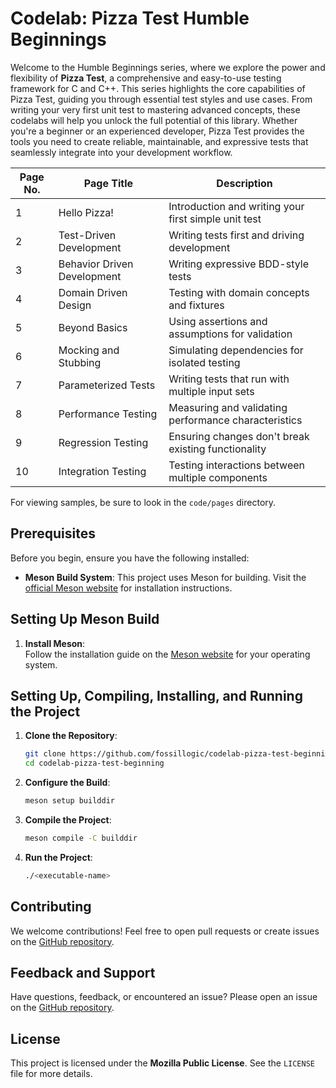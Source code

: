 # Codelab: Pizza Test Humble Beginnings
Welcome to the Humble Beginnings series, where we explore the power and flexibility of **Pizza Test**, a comprehensive and easy-to-use testing framework for C and C++. This series highlights the core capabilities of Pizza Test, guiding you through essential test styles and use cases. From writing your very first unit test to mastering advanced concepts, these codelabs will help you unlock the full potential of this library. Whether you're a beginner or an experienced developer, Pizza Test provides the tools you need to create reliable, maintainable, and expressive tests that seamlessly integrate into your development workflow.

| Page No. | Page Title                  | Description                                          |
| -------- | --------------------------- | ---------------------------------------------------- |
| 1        | Hello Pizza!                | Introduction and writing your first simple unit test |
| 2        | Test-Driven Development     | Writing tests first and driving development          |
| 3        | Behavior Driven Development | Writing expressive BDD-style tests                   |
| 4        | Domain Driven Design        | Testing with domain concepts and fixtures            |
| 5        | Beyond Basics               | Using assertions and assumptions for validation      |
| 6        | Mocking and Stubbing        | Simulating dependencies for isolated testing         |
| 7        | Parameterized Tests         | Writing tests that run with multiple input sets      |
| 8        | Performance Testing         | Measuring and validating performance characteristics |
| 9        | Regression Testing          | Ensuring changes don't break existing functionality  |
| 10       | Integration Testing         | Testing interactions between multiple components     |

For viewing samples, be sure to look in the `code/pages` directory.

## Prerequisites

Before you begin, ensure you have the following installed:

- **Meson Build System**: This project uses Meson for building. Visit the [official Meson website](https://mesonbuild.com/) for installation instructions.

## Setting Up Meson Build

1. **Install Meson**:  
    Follow the installation guide on the [Meson website](https://mesonbuild.com/Getting-meson.html) for your operating system.

## Setting Up, Compiling, Installing, and Running the Project

1. **Clone the Repository**:
    ```bash
    git clone https://github.com/fossillogic/codelab-pizza-test-beginning.git
    cd codelab-pizza-test-beginning
    ```

2. **Configure the Build**:
    ```bash
    meson setup builddir
    ```

3. **Compile the Project**:
    ```bash
    meson compile -C builddir
    ```

4. **Run the Project**:
    ```bash
    ./<executable-name>
    ```

## Contributing

We welcome contributions! Feel free to open pull requests or create issues on the [GitHub repository](https://github.com/fossillogic/codelab-pizza-test-beginning).

## Feedback and Support

Have questions, feedback, or encountered an issue? Please open an issue on the [GitHub repository](https://github.com/fossillogic/codelab-pizza-test-beginning/issues).

## License

This project is licensed under the **Mozilla Public License**. See the `LICENSE` file for more details.